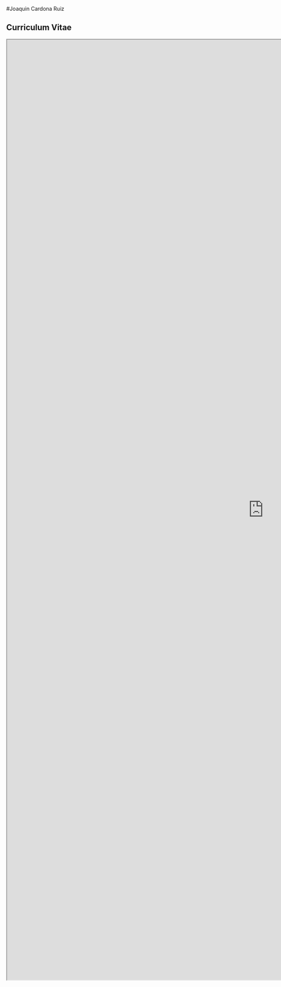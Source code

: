 #Joaquin Cardona Ruiz
## Curriculum Vitae

<iframe src="https://drive.google.com/file/d/1w88HwKkh85TphRTB2OXmf2FO5DxG1EGE/preview?resourcekey=null" width="1366" height="2500"></iframe>
